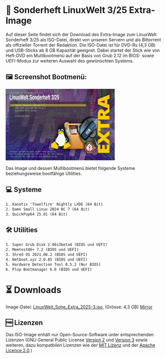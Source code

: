 # 💽 Sonderheft LinuxWelt 3/25 Extra-Image

Auf dieser Seite findet sich der Download des Extra-Image zum LinuxWelt Sonderheft 3/25 als ISO-Datei, direkt von unseren Servern und als Bittorrent als offizieller Torrent der Redaktion. Die ISO-Datei ist für DVD-Rs (4,3 GB) und USB-Sticks ab 8 GB Kapazität geeignet. Dabei startet der Stick wie von Heft-DVD ein Multibootmenü auf der Basis von Grub 2.12 im BIOS- sowie UEFI-Modus zur weiteren Auswahl des gewünschten Systems.

## 🖼️ Screenshot Bootmenü:
<img src="https://raw.githubusercontent.com/LinuxWelt/LinuxWelt/main/docs/images/LinuxWelt_SH_LW_2025-3_extra.png" width="70%">

Das Image und dessen Multibootmenü bietet folgende Systeme beziehungsweise bootfähige Utilities.

## 💻 Systeme
    1. Kanotix 'Towelfire' Nightly LXDE (64 Bit)
    2. Damn Small Linux 2024 RC 7 (64 Bit)
    3. QuickPup64 25.01 (64 Bit)

## 🛠️ Utilities
    1. Super Grub Disk 2.06s3beta4 (BIOS und UEFI)
    2. Memtest86+ 7.2 (BIOS und UEFI)
    3. Shred OS 2021.08.2 (BIOS und UEFI)
    4. Netboot.xyz 2.0.85 (BIOS und UEFI)
    5. Hardware Detection Tool 0.5.2 (Nur BIOS)
    6. Plop Bootmanager 6.0 (BIOS und UEFI)

# ⏳ Downloads
Image-Datei: [LinuxWelt_Sohe_Extra_2025-3.iso](https://torrent.code2decode.com/LinuxWelt_SH_Extra_2025-3/LinuxWelt_Sohe_Extra_2025-3.iso), (Grösse: 4,3 GB) [Mirror](https://torrent3.code2decode.com/LinuxWelt_SH_Extra_2025-3/LinuxWelt_Sohe_Extra_2025-3.iso)

## 🆓 Lizenzen
Das ISO-Image enhält nur Open-Source-Software unter entsprechenden Lizenzen (GNU General Public License [Version 2](https://www.gnu.org/licenses/old-licenses/gpl-2.0.en.html) und [Version 3](https://www.gnu.org/licenses/gpl-3.0.en.html) sowie weiteren, dazu kompatbilen Lizenzen wie der [MIT Lizenz](https://opensource.org/licenses/MIT) und der [Apache Licence 2.0](https://www.apache.org/licenses/LICENSE-2.0).) 
